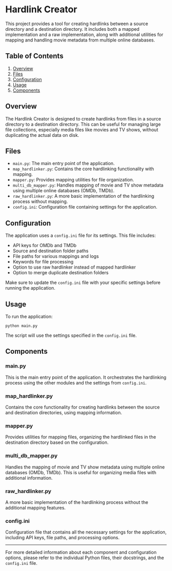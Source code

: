 
# Hardlink Creator

This project provides a tool for creating hardlinks between a source directory and a destination directory. It includes both a mapped implementation and a raw implementation, along with additional utilities for mapping and handling movie metadata from multiple online databases.

## Table of Contents

1. [Overview](#overview)
2. [Files](#files)
3. [Configuration](#configuration)
4. [Usage](#usage)
5. [Components](#components)

## Overview

The Hardlink Creator is designed to create hardlinks from files in a source directory to a destination directory. This can be useful for managing large file collections, especially media files like movies and TV shows, without duplicating the actual data on disk.

## Files

- `main.py`: The main entry point of the application.
- `map_hardlinker.py`: Contains the core hardlinking functionality with mapping.
- `mapper.py`: Provides mapping utilities for file organization.
- `multi_db_mapper.py`: Handles mapping of movie and TV show metadata using multiple online databases (OMDb, TMDb).
- `raw_hardlinker.py`: A more basic implementation of the hardlinking process without mapping.
- `config.ini`: Configuration file containing settings for the application.

## Configuration

The application uses a `config.ini` file for its settings. This file includes:

- API keys for OMDb and TMDb
- Source and destination folder paths
- File paths for various mappings and logs
- Keywords for file processing
- Option to use raw hardlinker instead of mapped hardlinker
- Option to merge duplicate destination folders

Make sure to update the `config.ini` file with your specific settings before running the application.

## Usage

To run the application:

```
python main.py
```

The script will use the settings specified in the `config.ini` file.

## Components

### main.py

This is the main entry point of the application. It orchestrates the hardlinking process using the other modules and the settings from `config.ini`.

### map_hardlinker.py

Contains the core functionality for creating hardlinks between the source and destination directories, using mapping information.

### mapper.py

Provides utilities for mapping files, organizing the hardlinked files in the destination directory based on the configuration.

### multi_db_mapper.py

Handles the mapping of movie and TV show metadata using multiple online databases (OMDb, TMDb). This is useful for organizing media files with additional information.

### raw_hardlinker.py

A more basic implementation of the hardlinking process without the additional mapping features.

### config.ini

Configuration file that contains all the necessary settings for the application, including API keys, file paths, and processing options.

---

For more detailed information about each component and configuration options, please refer to the individual Python files, their docstrings, and the `config.ini` file.

